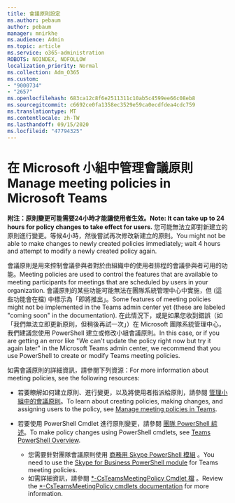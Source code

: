 ```yaml
---
title: 會議原則設定
ms.author: pebaum
author: pebaum
manager: mnirkhe
ms.audience: Admin
ms.topic: article
ms.service: o365-administration
ROBOTS: NOINDEX, NOFOLLOW
localization_priority: Normal
ms.collection: Adm_O365
ms.custom:
- "9000734"
- "2657"
ms.openlocfilehash: 683ca12c8f6e2511311c10ab5c4599ee66c08eb8
ms.sourcegitcommit: c6692ce0fa1358ec3529e59ca0ecdfdea4cdc759
ms.translationtype: MT
ms.contentlocale: zh-TW
ms.lasthandoff: 09/15/2020
ms.locfileid: "47794325"
---
```

# <a name="manage-meeting-policies-in-microsoft-teams"></a><span data-ttu-id="0b698-102">在 Microsoft 小組中管理會議原則</span><span class="sxs-lookup"><span data-stu-id="0b698-102">Manage meeting policies in Microsoft Teams</span></span>

<span data-ttu-id="0b698-103">**附注：原則變更可能需要24小時才能讓使用者生效。**</span><span class="sxs-lookup"><span data-stu-id="0b698-103">**Note: It can take up to 24 hours for policy changes to take effect for users.**</span></span> <span data-ttu-id="0b698-104">您可能無法立即對新建立的原則進行變更。等候4小時，然後嘗試再次修改新建立的原則。</span><span class="sxs-lookup"><span data-stu-id="0b698-104">You might not be able to make changes to newly created policies immediately; wait 4 hours and attempt to modify a newly created policy again.</span></span>

<span data-ttu-id="0b698-105">會議原則是用來控制會議參與者對於由組織中的使用者排程的會議參與者可用的功能。</span><span class="sxs-lookup"><span data-stu-id="0b698-105">Meeting policies are used to control the features that are available to meeting participants for meetings that are scheduled by users in your organization.</span></span> <span data-ttu-id="0b698-106">會議原則的某些功能可能無法在團隊系統管理中心中實施，但 (這些功能會在檔) 中標示為「即將推出」。</span><span class="sxs-lookup"><span data-stu-id="0b698-106">Some features of meeting policies might not be implemented in the Teams admin center yet (these are labeled "coming soon" in the documentation).</span></span> <span data-ttu-id="0b698-107">在此情況下，或是如果您收到錯誤（如「我們無法立即更新原則，但稍後再試一次」）在 Microsoft 團隊系統管理中心，我們建議您使用 PowerShell 建立或修改小組會議原則。</span><span class="sxs-lookup"><span data-stu-id="0b698-107">In this case, or if you are getting an error like "We can't update the policy right now but try it again later" in the Microsoft Teams admin center, we recommend that you use PowerShell to create or modify Teams meeting policies.</span></span> 

<span data-ttu-id="0b698-108">如需會議原則的詳細資訊，請參閱下列資源：</span><span class="sxs-lookup"><span data-stu-id="0b698-108">For more information about meeting policies, see the following resources:</span></span>

- <span data-ttu-id="0b698-109">若要瞭解如何建立原則、進行變更，以及將使用者指派給原則，請參閱 [管理小組中的會議原則](https://docs.microsoft.com/microsoftteams/meeting-policies-in-teams)。</span><span class="sxs-lookup"><span data-stu-id="0b698-109">To learn about creating policies, making changes, and assigning users to the policy, see [Manage meeting policies in Teams](https://docs.microsoft.com/microsoftteams/meeting-policies-in-teams).</span></span>

- <span data-ttu-id="0b698-110">若要使用 PowerShell Cmdlet 進行原則變更，請參閱 [團隊 PowerShell 綜述](https://docs.microsoft.com/microsoftteams/teams-powershell-overview)。</span><span class="sxs-lookup"><span data-stu-id="0b698-110">To make policy changes using PowerShell cmdlets, see [Teams PowerShell Overview](https://docs.microsoft.com/microsoftteams/teams-powershell-overview).</span></span> 
    - <span data-ttu-id="0b698-111">您需要針對團隊會議原則使用 [商務用 Skype PowerShell 模組](https://www.microsoft.com/download/details.aspx?id=39366) 。</span><span class="sxs-lookup"><span data-stu-id="0b698-111">You need to use the [Skype for Business PowerShell module](https://www.microsoft.com/download/details.aspx?id=39366) for Teams meeting policies.</span></span> 
    - <span data-ttu-id="0b698-112">如需詳細資訊，請參閱 [\*-CsTeamsMeetingPolicy Cmdlet 檔](https://docs.microsoft.com/search/?search=CsTeamsMeetingPolicy&view=skype-ps) 。</span><span class="sxs-lookup"><span data-stu-id="0b698-112">Review the [\*-CsTeamsMeetingPolicy cmdlets documentation](https://docs.microsoft.com/search/?search=CsTeamsMeetingPolicy&view=skype-ps) for more information.</span></span>

